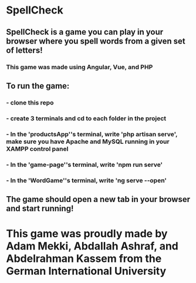 # SpellCheck
## SpellCheck is a game you can play in your browser where you spell words from a given set of letters!
### This game was made using Angular, Vue, and PHP

## To run the game:
### - clone this repo
### - create 3 terminals and cd to each folder in the project
### - In the 'productsApp''s terminal, write 'php artisan serve', make sure you have Apache and MySQL running in your XAMPP control panel
### - In the 'game-page''s terminal, write 'npm run serve'
### - In the 'WordGame''s terminal, write 'ng serve --open'
## The game should open a new tab in your browser and start running!

# This game was proudly made by Adam Mekki, Abdallah Ashraf, and Abdelrahman Kassem from the German International University
